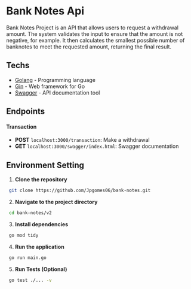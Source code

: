 
# Bank Notes Api

Bank Notes Project is an API that allows users to request a withdrawal amount. The system validates the input to ensure that the amount is not negative, for example. It then calculates the smallest possible number of banknotes to meet the requested amount, returning the final result.


## Techs

* [Golang](https://go.dev) - Programming language
* [Gin](https://gin-gonic.com/docs/) - Web framework for Go
* [Swagger](https://swagger.io) - API documentation tool

## Endpoints

#### Transaction
- **POST** `localhost:3000/transaction`: Make a withdrawal
- **GET** `localhost:3000/swagger/index.html`: Swagger documentation
## Environment Setting

1. **Clone the repository**

```bash
 git clone https://github.com/Jpgomes06/bank-notes.git
```

2. **Navigate to the project directory**
```bash
 cd bank-notes/v2
```

3. **Install dependencies**
```bash
 go mod tidy
```

4. **Run the application**
```bash
 go run main.go
```
5. **Run Tests (Optional)**
```bash
 go test ./... -v
```